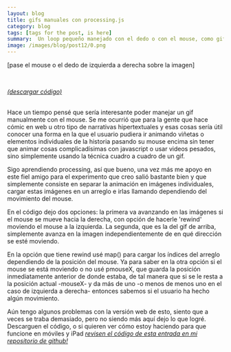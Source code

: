 ```yaml
---
layout: blog
title: gifs manuales con processing.js
category: blog
tags: [tags for the post, is here]  
summary:  Un loop pequeño manejado con el dedo o con el mouse, como gifs pero activados por el usuario.
image: /images/blog/post12/0.png
---
```


[pase el mouse o el dedo de izquierda a derecha sobre la imagen]
<br>

<br>
<canvas ontouchstart="touchStart(event);"
ontouchmove="touchMove(event);"
ontouchend="touchEnd(event);"
ontouchcancel="touchCancel(event);"
id="sketch2" width="500" height="256" data-processing-sources="/code/gif_manual/gif_manual.pde"> </canvas>

<script type="text/javascript">

var processingInstance;

function getOffsetLeft( elem )
{
    var offsetLeft = 0;
    do {
      if ( !isNaN( elem.offsetLeft ) )
      {
          offsetLeft += elem.offsetLeft;
      }
    } while( elem = elem.offsetParent );
    return offsetLeft;
}

function setProcessingMouse(event){
    if (!processingInstance) {  
        processingInstance = Processing.getInstanceById('sketch2');  
    }  
  
  var x = event.touches[0].pageX;
  var y = event.touches[0].pageY;

    //var x = event.touches[0].pageX- getOffsetLeft(texto);
   // var y = event.touches[0].pageY- getOffsetLeft(texto);

    processingInstance.mouseX = x;
    processingInstance.mouseY = y;
};

function touchStart(event) {
    event.preventDefault();
  setProcessingMouse(event);
    processingInstance.mousePressed();
};

function touchMove(event) {
    event.preventDefault();
  setProcessingMouse(event);
    processingInstance.mouseDragged();
};

function touchEnd(event) {
    event.preventDefault();
  setProcessingMouse(event);
    processingInstance.mouseReleased();
};

function touchCancel(event) {
    event.preventDefault();
  setProcessingMouse(event);
    processingInstance.mouseReleased();
};

</script>


[*(descargar código)*](https://dl.dropboxusercontent.com/u/21566953/mqvlm/post_12/gif_manual.zip)

<br>
Hace un tiempo pensé que sería interesante poder manejar un gif manualmente con el mouse. Se me ocurrió que para la gente que hace cómic en web u otro tipo de narrativas hipertextuales y esas cosas sería útil conocer una forma en la que el usuario pudiera ir animando viñetas o elementos individuales de la historia pasando su mouse encima sin tener que animar cosas complicadísimas con javascript o usar videos pesados, sino simplemente usando la técnica cuadro a cuadro de un gif.

Sigo aprendiendo processing, así que bueno, una vez más me apoyo en este fiel amigo para el experimento que creo salió bastante bien y que simplemente consiste en separar la animación en imágenes individuales, cargar estas imágenes en un arreglo e irlas llamando dependiendo del movimiento del mouse.

En el código dejo dos opciones: la primera va avanzando en las imágenes si el mouse se mueve hacia la derecha, con opción de hacerle 'rewind' moviendo el mouse a la izquierda. La segunda, que es la del gif de arriba, simplemente avanza en la imagen independientemente de en qué dirección se esté moviendo. 

En la opción que tiene rewind usé map() para cargar los índices del arreglo dependiendo de la posición del mouse. Ya para saber en la otra opción si el mouse se está moviendo o no usé pmouseX, que guarda la posición inmediatamente anterior de donde estaba, de tal manera que si se le resta a la posición actual -mouseX- y da más de uno -o menos de menos uno en el caso de izquierda a derecha- entonces sabemos si el usuario ha hecho algún movimiento. 

Aún tengo algunos problemas con la versión web de esto, siento que a veces se traba demasiado, pero no siendo más aquí dejo lo que logré. Descarguen el código, o si quieren ver cómo estoy haciendo para que funcione en móviles y iPad _[revisen el código de esta entrada en mi repositorio de github!](https://raw.githubusercontent.com/mqvlm/mqvlm.github.io/master/_posts/2015-07-09-mar.md)_





